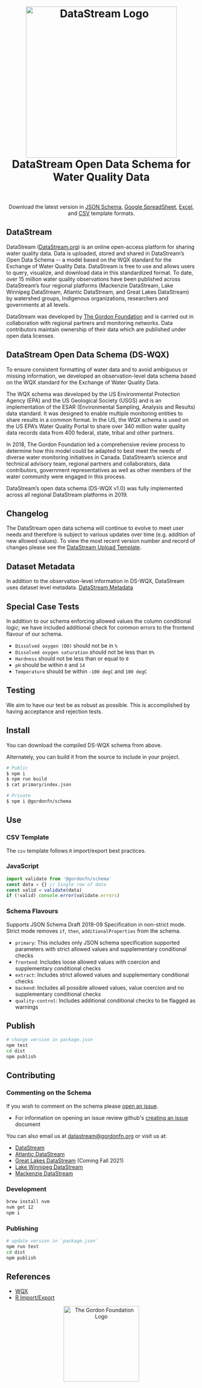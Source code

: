 <h1 align="center">
  <img src="https://raw.githubusercontent.com/gordonfn/schema/main/docs/images/datastream.svg?sanitize=true" alt="DataStream Logo" width="400">
  <br/>
  DataStream Open Data Schema for Water Quality Data
  <br/>
  <br/>
</h1>

<p align="center">Download the latest version in <a href="http://datastream.org/schema#" target="_blank">JSON Schema</a>, <a href="https://docs.google.com/spreadsheets/d/1P4GcY5R2LbGGiT6aFwkQDA8dP8im0S6MyeBFvOEkjJg" target="_blank">Google SpreadSheet</a>, <a href="https://s3.ca-central-1.amazonaws.com/datastream-atlantic-upload-template/DataStream Upload Template - Public v2.0.xlsb" target="_blank">Excel</a>, and <a href="https://s3.ca-central-1.amazonaws.com/datastream-atlantic-upload-template/schema-v2.0.csv" target="_blank">CSV</a> template formats.</p>

<p align="center">
  <!--<a href="https://github.com/gordonfn/schema"><img src="https://img.shields.io/github/stars/gordonfn/schema.svg?style=social&label=Stars" alt="Stars" /></a>-->
  <!--<a href="https://www.npmjs.com/package/schema"><img src="https://img.shields.io/npm/v/schema.svg" alt="npm version"></a>-->
  <!--<a href="https://www.npmjs.com/package/schema"><img src="https://img.shields.io/npm/dm/schema.svg" alt="npm downloads"></a>-->
  <!--<a href="https://www.npmjs.com/package/schema"><img src="https://img.shields.io/npm/l/schema.svg" alt="npm license" /></a>-->
</p>

## DataStream

DataStream ([DataStream.org](https://datastream.org)) is an online open-access platform for sharing water quality data. Data is uploaded, stored and shared in DataStream’s Open Data Schema -- a model based on the WQX standard for the Exchange of Water Quality Data. DataStream is free to use and allows users to query, visualize, and download data in this standardized format. To date, over 15 million water quality observations have been published across DataStream’s four regional platforms (Mackenzie DataStream, Lake Winnipeg DataStream, Atlantic DataStream, and Great Lakes DataStream) by watershed groups, Indigenous organizations, researchers and governments at all levels.

<!--<div align="center">
  <a href="http://gordonfoundation.ca"><img src="https://raw.githubusercontent.com/gordonfn/schema/master/docs/images/the-gordon-foundation.svg" alt="The Gordon Foundation Logo" width="200"></a>
</div>-->

DataStream was developed by [The Gordon Foundation](https://gordonfoundation.ca) and is carried out in collaboration with regional partners and monitoring networks. Data contributors maintain ownership of their data which are published under open data licenses.

## DataStream Open Data Schema (DS-WQX)

To ensure consistent formatting of water data and to avoid ambiguous or missing information, we developed an observation-level data schema based on the WQX standard for the Exchange of Water Quality Data.

The WQX schema was developed by the US Environmental Protection Agency (EPA) and the US Geological Society (USGS) and is an implementation of the ESAR (Environmental Sampling, Analysis and Results) data standard. It was designed to enable multiple monitoring entities to share results in a common format. In the US, the WQX schema is used on the US EPA’s Water Quality Portal to share over 340 million water quality data records data from 400 federal, state, tribal and other partners.

In 2018, The Gordon Foundation led a comprehensive review process to determine how this model could be adapted to best meet the needs of diverse water monitoring initiatives in Canada. DataStream’s science and technical advisory team, regional partners and collaborators, data contributors, government representatives as well as other members of the water community were engaged in this process.

DataStream’s open data schema (DS-WQX v1.0) was fully implemented across all regional DataStream platforms in 2019.

## Changelog

The DataStream open data schema will continue to evolve to meet user needs and therefore is subject to various updates over time (e.g. addition of new allowed values). To view the most recent version number and record of changes please see the [DataStream Upload Template](https://docs.google.com/spreadsheets/d/1LPIeMOt9xeDVuoKpkmFJpXNfuzSi2_8y46wZ-YUAdao/edit?usp=sharing).

## Dataset Metadata

In addition to the observation-level information in DS-WQX, DataStream uses dataset level metadata. [DataStream Metadata](https://github.com/gordonfn/metadata)

## Special Case Tests

In addition to our schema enforcing allowed values the column conditional logic; we have included additional check for common errors to the frontend flavour of our schema.

- `Dissolved oxygen (DO)` should not be in `%`
- `Dissolved oxygen saturation` should not be less than `0%`
- `Hardness` should not be less than or equal to `0`
- `pH` should be within `0` and `14`
- `Temperature` should be within `-100 degC` and `100 degC`

## Testing

We aim to have our test be as robust as possible. This is accomplished by having acceptance and rejection tests.

## Install

You can download the compiled DS-WQX schema from above.

Alternately, you can build it from the source to include in your project.

```bash
# Public
$ npm i
$ npm run build
$ cat primary/index.json

# Private
$ npm i @gordonfn/schema
```

## Use

### CSV Template

The `csv` template follows `R` import/export best practices.

### JavaScript

```javascript
import validate from '@gordonfn/schema'
const data = {} // Single row of data
const valid = validate(data)
if (!valid) console.error(validate.errors)
```

### Schema Flavours

Supports JSON Schema Draft 2019-09 Specification in non-strict mode. Strict mode removes `if`, `then`, `additionalProperties` from the schema.

- `primary`: This includes only JSON schema specification supported parameters with strict allowed values and supplementary conditional checks
- `frontend`: Includes loose allowed values with coercion and supplementary conditional checks
- `extract`: Includes strict allowed values and supplementary conditional checks
- `backend`: Includes all possible allowed values, value coercion and no supplementary conditional checks
- `quality-control`: Includes additional conditional checks to be flagged as warnings

## Publish

```bash
# change version in package.json
npm test
cd dist
npm publish
```

## Contributing

### Commenting on the Schema

If you wish to comment on the schema please [open an issue](https://github.com/gordonfn/schema/issues).

- For information on opening an issue review github's [creating an issue](https://help.github.com/en/github/managing-your-work-on-github/creating-an-issue) document

You can also email us at <datastream@gordonfn.org> or visit us at:

- [DataStream](https://datastream.org)
- [Atlantic DataStream](https://atlanticdatastream.ca)
- [Great Lakes DataStream](https://greatlakesdatastream.ca) (Coming Fall 2021)
- [Lake Winnipeg DataStream](https://lakewinnipegdatastream.ca)
- [Mackenzie DataStream](https://mackenziedatastream.ca)

### Development

```bash
brew install nvm
nvm get 12
npm i
```

### Publishing

```bash
# update version in `package.json`
npm run test
cd dist
npm publish
```

## References

- [WQX](https://github.com/gordonfn/wqx)
- [R Import/Export](https://cran.r-project.org/doc/manuals/r-release/R-data.html)

<div align="center">
  <a href="http://gordonfoundation.ca"><img src="https://raw.githubusercontent.com/gordonfn/schema/main/docs/images/the-gordon-foundation.svg?sanitize=true" alt="The Gordon Foundation Logo" width="200"></a>
</div>
